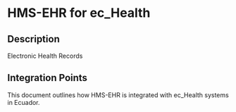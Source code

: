 # HMS-EHR for ec_Health

## Description

Electronic Health Records

## Integration Points

This document outlines how HMS-EHR is integrated with ec_Health systems in Ecuador.
